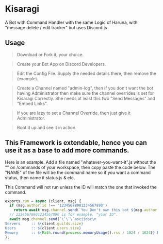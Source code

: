 # Kisaragi
A Bot with Command Handler with the same Logic of Haruna, with "message delete / edit tracker" but uses Discord.js

## Usage
> Download or Fork it, your choice.

> Create your Bot App on Discord Developers.

> Edit the Config File. Supply the needed details there, then remove the (example).

> Create a Channel named "admin-log", then if you don't want the bot having Administrator then make sure the channel overrides is set for Kisaragi Correctly. She needs at least this two "Send Messages" and "Embed Links".

> If you are lazy to set a Channel Override, then just give it Administrator.

> Boot it up and see it in action.

## This Framework is extendable, hence you can use it as a base to add more commands.

Here is an example.
Add a file named "whatever-you-want-it".js without the "" on /commands of your workspace, then copy paste the code below.
The "NAME" of the file will be the command name so if you want a command status, then name it status.js & etc.

This Command will not run unless the ID will match the one that invoked the command.
```js
exports.run = async (client, msg) {
  if (msg.author.id !== '12345678901234567890')
    return await msg.channel.send(`You Don't own this bot ${msg.author.tag}`);
  // 12345678901234567890 is for example, "your ID".
  await msg.channel.send(`\`\`\`asciidoc\n
Servers     :: ${client.guilds.size}
Users       :: ${client.users.size}
Memory      :: ${Math.round(process.memoryUsage().rss / 1024 / 1024)} MB\`\`\``);
};
```


